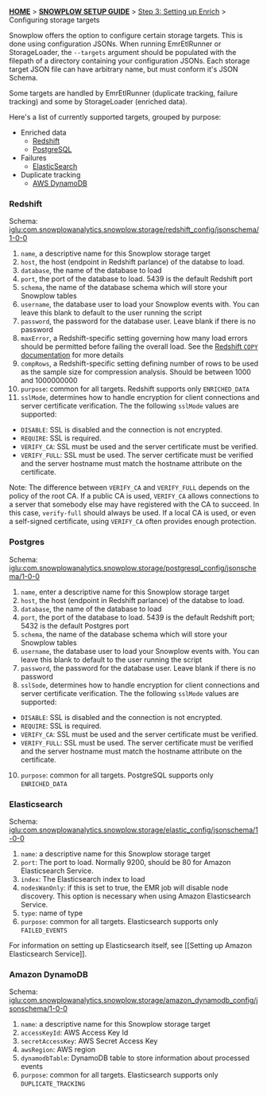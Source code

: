 <a name="top" />

[**HOME**](Home) > [**SNOWPLOW SETUP GUIDE**](Setting-up-Snowplow) > [Step 3: Setting up Enrich](Setting-up-enrich) > Configuring storage targets

Snowplow offers the option to configure certain storage targets. This is done using configuration JSONs. 
When running EmrEtlRunner or StorageLoader, the `--targets` argument should be populated with the filepath of a directory containing your configuration JSONs. 
Each storage target JSON file can have arbitrary name, but must conform it's JSON Schema.

Some targets are handled by EmrEtlRunner (duplicate tracking, failure tracking) and some by StorageLoader (enriched data).

Here's a list of currently supported targets, grouped by purpose:

* Enriched data
  * [Redshift](#redshift)
  * [PostgreSQL](#postgres)
* Failures
  * [ElasticSearch](#elasticsearch)
* Duplicate tracking
  * [AWS DynamoDB](#dynamodb)


<a name="redshift" />

### Redshift

Schema: [iglu:com.snowplowanalytics.snowplow.storage/redshift_config/jsonschema/1-0-0][redshift-schema]

1. `name`, a descriptive name for this Snowplow storage target
2. `host`, the host (endpoint in Redshift parlance) of the databse to load.
3. `database`, the name of the database to load
4. `port`, the port of the database to load. 5439 is the default Redshift port
5. `schema`, the name of the database schema which will store your Snowplow tables
6. `username`, the database user to load your Snowplow events with. You can leave this blank to default to the user running the script
7. `password`, the password for the database user. Leave blank if there is no password
8. `maxError`, a Redshift-specific setting governing how many load errors should be permitted before failing the overall load. See the [Redshift `COPY` documentation][redshift-copy] for more details
9. `compRows`, a Redshift-specific setting defining number of rows to be used as the sample size for compression analysis. Should be between 1000 and 1000000000
10. `purpose`: common for all targets. Redshift supports only `ENRICHED_DATA`
11. `sslMode`, determines how to handle encryption for client connections and server certificate verification. The the following `sslMode` values are supported:
 - `DISABLE`: SSL is disabled and the connection is not encrypted.
 - `REQUIRE`: SSL is required.
 - `VERIFY_CA`: SSL must be used and the server certificate must be verified.
 - `VERIFY_FULL`: SSL must be used. The server certificate must be verified and the server hostname must match the hostname attribute on the certificate.

Note: The difference between `VERIFY_CA` and `VERIFY_FULL` depends on the policy of the root CA. If a public CA is used, `VERIFY_CA` allows connections to a server that somebody else may have registered with the CA to succeed. In this case, `verify-full` should always be used. If a local CA is used, or even a self-signed certificate, using `VERIFY_CA` often provides enough protection.

<a name="postgres" />

### Postgres

Schema: [iglu:com.snowplowanalytics.snowplow.storage/postgresql_config/jsonschema/1-0-0][postgresql-schema]

1. `name`, enter a descriptive name for this Snowplow storage target
2. `host`, the host (endpoint in Redshift parlance) of the databse to
   load.
3. `database`, the name of the database to load
4. `port`, the port of the database to load. 5439 is the default Redshift
   port; 5432 is the default Postgres port
5. `schema`, the name of the database schema which will store your Snowplow tables
6. `username`, the database user to load your Snowplow events with.
   You can leave this blank to default to the user running the script
7. `password`, the password for the database user. Leave blank if there
   is no password
8. `sslSode`, determines how to handle encryption for client connections and server certificate verification. The the following `sslMode` values are supported:
 - `DISABLE`: SSL is disabled and the connection is not encrypted.
 - `REQUIRE`: SSL is required.
 - `VERIFY_CA`: SSL must be used and the server certificate must be verified.
 - `VERIFY_FULL`: SSL must be used. The server certificate must be verified and the server hostname must match the hostname attribute on the certificate.
10. `purpose`: common for all targets. PostgreSQL supports only `ENRICHED_DATA`

<a name="elasticsearch" />

### Elasticsearch

Schema: [iglu:com.snowplowanalytics.snowplow.storage/elastic_config/jsonschema/1-0-0][elastic-schema]

1. `name`: a descriptive name for this Snowplow storage target
2. `port`: The port to load. Normally 9200, should be 80 for Amazon Elasticsearch Service.
3. `index`: The Elasticsearch index to load
4. `nodesWanOnly`: if this is set to true, the EMR job will disable node discovery. This option is necessary when using Amazon Elasticsearch Service.
5. `type`: name of type
6. `purpose`: common for all targets. Elasticsearch supports only `FAILED_EVENTS`

For information on setting up Elasticsearch itself, see [[Setting up Amazon Elasticsearch Service]].

<a name="dynamodb">

### Amazon DynamoDB

Schema: [iglu:com.snowplowanalytics.snowplow.storage/amazon_dynamodb_config/jsonschema/1-0-0][amazon-dynamodb-schema]

1. `name`: a descriptive name for this Snowplow storage target
2. `accessKeyId`: AWS Access Key Id
3. `secretAccessKey`: AWS Secret Access Key
4. `awsRegion`: AWS region
5. `dynamodbTable`: DynamoDB table to store information about processed events
6. `purpose`: common for all targets. Elasticsearch supports only `DUPLICATE_TRACKING`

[amazon-dynamodb-schema]: https://github.com/snowplow/iglu-central/blob/master/schemas/com.snowplowanalytics.snowplow.storage/amazon_dynamodb_config/jsonschema/1-0-0
[elastic-schema]: https://github.com/snowplow/iglu-central/blob/master/schemas/com.snowplowanalytics.snowplow.storage/elastic_config/jsonschema/1-0-0
[postgresql-schema]: https://github.com/snowplow/iglu-central/blob/master/schemas/com.snowplowanalytics.snowplow.storage/postgresql_config/jsonschema/1-0-0
[redshift-schema]: https://github.com/snowplow/iglu-central/blob/master/schemas/com.snowplowanalytics.snowplow.storage/redshift_config/jsonschema/1-0-0

[redshift-copy]: http://docs.aws.amazon.com/redshift/latest/dg/r_COPY.html
